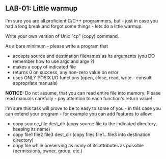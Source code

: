 ## LAB-01: Little warmup
I'm sure you are all proficient C/C++ programmers, but - just in case you had a long break and forgot some things - lets do a little warmup.

Write your own version of Unix "cp" (copy) command.

As a bare minimum - please write a program that

 - accepts source and destination filenames as its arguments (you DO remember how to use argc and argv ?)
 - makes a copy of indicated file
 - returns 0 on success, any non-zero value on error
 - uses ONLY POSIX I/O functions (open, close, read, write - consult appropriate manuals)

**NOTICE:** Do not assume, that you can read entire file into memory. Please read manuals carefully - pay attention to each function's return value!


I'm sure this task will prove to be to easy to some of you - in this case you can extend your program - for example you can add features to allow:

 - copy source_file dest_dir  (copy source file to the indicated directory, keeping its name)
 - copy file1 file2 file3 dest_dir (copy files file1...file3 into destination directory)
 - copy file while preserving as many of its attributes as possible (permissions, owner, group, etc.)
